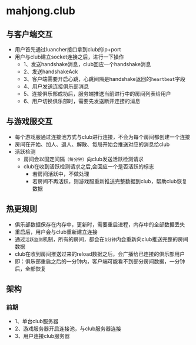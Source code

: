 # mahjong.club

## 与客户端交互
* 用户首先通过luancher接口拿到club的ip+port
* 用户与club建立socket连接之后，进行一下操作
	* 1、发送handshake消息，club回应一个handshake消息
	* 2、发送handshakeAck
	* 3、客户端需要开启心跳，心跳间隔是handshake返回的`heartbeat`字段
	* 4、用户发送连接俱乐部消息
	* 5、连接俱乐部成功后，服务端推送当前进行中的房间列表给用户
	* 6、用户切换俱乐部时，需要先发送断开连接的消息

## 与游戏服交互
* 每个游戏服通过连接池方式与club进行连接，不会为每个房间都创建一个连接
* 房间在开始、加人、退人、解散、每局开始会推送对应的消息给club
* 活跃检测
	* 房间会以固定间隔`（每分钟）`向club发送活跃检测请求
	* club在收到活跃检测请求之后,会回应一个是否活跃的标志
		* 若房间活跃中，不做处理
		* 若房间不再活跃，则游戏服重新推送完整数据到club，帮助club恢复数据

## 热更规则
* 俱乐部数据保存在内存中，更新时，需要重启进程，内存中的全部数据丢失
* 重启后，用户会与club重新建立连接
* 通过`活跃监测`机制，所有的房间，都会在`1分钟`内会重新向club推送完整的房间数据
* club在收到房间推送过来的reload数据之后，会广播给已连接的俱乐部用户
* 即：俱乐部重启之后的一分钟内，客户端可能看不到部分房间数据，一分钟后，全部恢复


## 架构
### 前期

* 1、单台club服务器
* 2、游戏服务器开启连接池，与club服务器连接
* 3、用户连接club服务器

